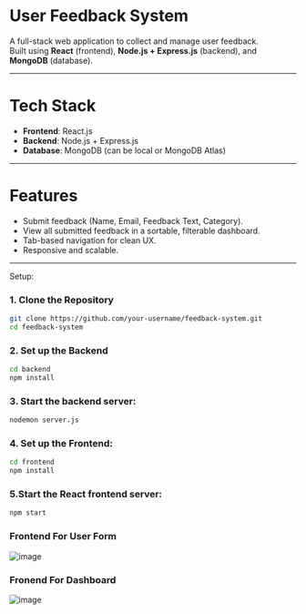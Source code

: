 # User Feedback System

A full-stack web application to collect and manage user feedback.  
Built using **React** (frontend), **Node.js + Express.js** (backend), and **MongoDB** (database).

---

# Tech Stack
- **Frontend**: React.js
- **Backend**: Node.js + Express.js
- **Database**: MongoDB (can be local or MongoDB Atlas)

---

# Features
- Submit feedback (Name, Email, Feedback Text, Category).
- View all submitted feedback in a sortable, filterable dashboard.
- Tab-based navigation for clean UX.
- Responsive and scalable.

---
Setup:

### 1. Clone the Repository
```bash
git clone https://github.com/your-username/feedback-system.git
cd feedback-system
```

### 2. Set up the Backend
```bash
cd backend
npm install
```

### 3. Start the backend server:
```bash
nodemon server.js
```

### 4. Set up the Frontend:
```bash
cd frontend
npm install
```

### 5.Start the React frontend server:
```bash
npm start
```

### Frontend For User Form
![image](https://github.com/user-attachments/assets/e6d753cb-aed4-477f-bf54-efe0a069ad16)

### Fronend For Dashboard
![image](https://github.com/user-attachments/assets/2e7041af-2c02-4b8a-9bc1-09a8ebfe15bf)


